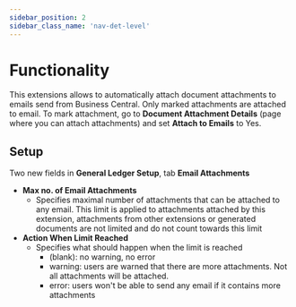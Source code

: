 ```yaml
---
sidebar_position: 2
sidebar_class_name: 'nav-det-level'
---
```


# Functionality

This extensions allows to automatically attach document attachments to emails send from Business Central. Only marked attachments are attached to email. To mark attachment, go to **Document Attachment Details** (page where you can attach attachments) and set **Attach to Emails** to Yes.

## Setup

Two new fields in **General Ledger Setup**, tab **Email Attachments**

- **Max no. of Email Attachments**
  - Specifies maximal number of attachments that can be attached to any email. This limit is applied to attachments attached by this extension, attachments from other extensions or generated documents are not limited and do not count towards this limit
- **Action When Limit Reached**
  - Specifies what should happen when the limit is reached
    - (blank): no warning, no error
    - warning: users are warned that there are more attachments. Not all attachments will be attached.
    - error: users won't be able to send any email if it contains more attachments
